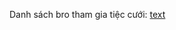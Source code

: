Danh sách bro tham gia tiệc cưới:
[text](https://docs.google.com/spreadsheets/d/1soymp5M-oSyzMsEvQfie6ZByfHKVqTvinvHsWpaNY7Y/edit?resourcekey=&gid=1945946498#gid=1945946498)